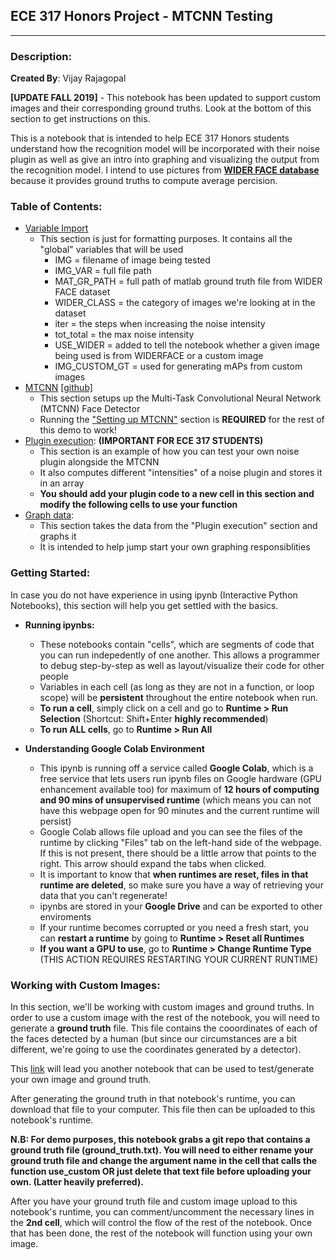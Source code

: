 ## ECE 317 Honors Project - MTCNN Testing
------
### Description:
**Created By**: Vijay Rajagopal

**[UPDATE FALL 2019]** - This notebook has been updated to support custom images and their corresponding ground truths. Look at the bottom of this section to get instructions on this.

This is a notebook that is intended to help ECE 317 Honors students understand how the recognition model will be incorporated with their noise plugin as well as give an intro into graphing and visualizing the output from the recognition model. I intend to use pictures from **[WIDER FACE database](http://mmlab.ie.cuhk.edu.hk/projects/WIDERFace/)** because it provides ground truths to compute average percision. 

### Table of Contents:
- [Variable Import](https://colab.research.google.com/drive/1gmbAv9aeR_Jfjbh5PAqCdMxzOZ4vidRy#scrollTo=KGOiurtt0ndI)
   - This section is just for formatting purposes. It contains all the "global" variables that will be used
      - IMG = filename of image being tested
      - IMG_VAR = full file path
      - MAT_GR_PATH = full path of matlab ground truth file from WIDER FACE dataset
      - WIDER_CLASS = the category of images we're looking at in the dataset
      - iter = the steps when increasing the noise intensity
      - tot_total = the max noise intensity
      - USE_WIDER = added to tell the notebook whether a given image being used is from WIDERFACE or a custom image
      - IMG_CUSTOM_GT = used for generating mAPs from custom images
- [MTCNN](https://colab.research.google.com/drive/1gmbAv9aeR_Jfjbh5PAqCdMxzOZ4vidRy#scrollTo=prqzy5sLlyEN)  [[github]](https://github.com/ipazc/mtcnn)
   - This section setups up the Multi-Task Convolutional Neural Network (MTCNN) Face Detector
   - Running the ["Setting up MTCNN"](https://colab.research.google.com/drive/1gmbAv9aeR_Jfjbh5PAqCdMxzOZ4vidRy#scrollTo=3BTl-yKQhfH9) section is **REQUIRED** for the rest of this demo to work!
- [Plugin execution](https://colab.research.google.com/drive/1gmbAv9aeR_Jfjbh5PAqCdMxzOZ4vidRy#scrollTo=essEenDlng0R): **(IMPORTANT FOR ECE 317 STUDENTS)**
    - This section  is an example of how you can test your own noise plugin alongside  the MTCNN
    - It also computes different "intensities" of a noise plugin and stores it in an array
    - **You should add your plugin code to a new cell in this section and modify the following cells to use your function**
- [ Graph data](https://colab.research.google.com/drive/1gmbAv9aeR_Jfjbh5PAqCdMxzOZ4vidRy#scrollTo=tecfJwD3ueIq):
    - This section takes the data from the "Plugin execution" section and graphs it
    - It is intended to help jump start your own graphing responsiblities
     
### Getting Started:
In case you do not have experience in using ipynb (Interactive Python Notebooks), this section will help you get settled with the basics.

- **Running ipynbs:**
   - These notebooks contain "cells", which are segments of code that you can run indepedently of one another. This allows a programmer to debug step-by-step as well as layout/visualize their code for other people
   - Variables in each cell (as long as they are not in a function, or loop scope) will be **persistent** throughout the entire notebook when run.
   - **To run a cell**, simply click on a cell and go to **Runtime > Run Selection** (Shortcut: Shift+Enter **highly recommended**)
   - **To run ALL cells**, go to **Runtime > Run All**
   
   
 - **Understanding Google Colab Environment**
   - This ipynb is running off a service called **Google Colab**, which is a free service that lets users run ipynb files on Google hardware (GPU enhancement available too) for maximum of **12 hours of computing and 90 mins of unsupervised runtime** (which means you can not have this webpage open for 90 minutes and the current runtime will persist)
   - Google Colab allows file upload and you can see the files of the runtime by clicking "Files" tab on the left-hand side of the webpage. If this is not present, there should be a little arrow that points to the right. This arrow should expand the tabs when clicked.
   - It is important to know that **when runtimes are reset, files in that runtime are deleted**, so make sure you have a way of retrieving your data that you can't regenerate!
   - ipynbs are stored in your **Google Drive** and can be exported to other enviroments
   - If your runtime becomes corrupted or you need a fresh start, you can **restart a runtime** by going to **Runtime > Reset all Runtimes**
   - **If you want a GPU to use**, go to **Runtime > Change Runtime Type** (THIS ACTION REQUIRES RESTARTING YOUR CURRENT RUNTIME)

### Working with Custom Images:
In this section, we'll be working with custom images and ground truths.
In order to use a custom image with the rest of the notebook, you will need to generate a **ground truth** file. This file contains the cooordinates of each of the faces detected by a human (but since our circumstances are a bit different, we're going to use the coordinates generated by a detector).

This [link](https://colab.research.google.com/drive/1knR5gToA3gWKVIpu9O2vbFcWa6HhxJfv#scrollTo=3BTl-yKQhfH9) will lead you another notebook that can be used to test/generate your own image and ground truth.

After generating the ground truth in that notebook's runtime, you can download that file to your computer. This file then can be uploaded to this notebook's runtime.

**N.B: For demo purposes, this notebook grabs a git repo that contains a ground truth file (ground_truth.txt). You will need to either rename your ground truth file and change the argument name in the cell that calls the function use_custom OR just delete that text file before uploading your own. (Latter heavily preferred).**

After you have your ground truth file and custom image upload to this notebook's runtime, you can comment/uncomment the necessary lines in the **2nd cell**, which will control the flow of the rest of the notebook. Once that has been done, the rest of the notebook will function using your own image.
